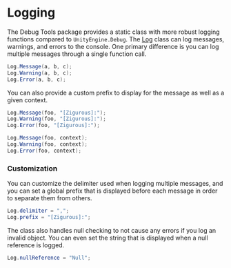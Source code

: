# Logging

The Debug Tools package provides a static class with more robust logging functions compared to `UnityEngine.Debug`. The [Log](xref:Zigurous.Debug.Log) class can log messages, warnings, and errors to the console. One primary difference is you can log multiple messages through a single function call.

```csharp
Log.Message(a, b, c);
Log.Warning(a, b, c);
Log.Error(a, b, c);
```

You can also provide a custom prefix to display for the message as well as a given context.

```csharp
Log.Message(foo, "[Zigurous]:");
Log.Warning(foo, "[Zigurous]:");
Log.Error(foo, "[Zigurous]:");

Log.Message(foo, context);
Log.Warning(foo, context);
Log.Error(foo, context);
```

### Customization

You can customize the delimiter used when logging multiple messages, and you can set a global prefix that is displayed before each message in order to separate them from others.

```csharp
Log.delimiter = ",";
Log.prefix = "[Zigurous]:";
```

The class also handles null checking to not cause any errors if you log an invalid object. You can even set the string that is displayed when a null reference is logged.

```csharp
Log.nullReference = "Null";
```
